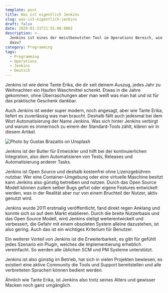 ```yaml
---
template: post
title: Was ist eigentlich Jenkins
slug: was-ist-eigentlich-jenkins
draft: false
date: 2020-01-31T21:55:00.000Z
description: >-
  Jenkins ist eines der meistbenutzten Tool im Operations Bereich, wie kam es
  dazu?
category: Programming
tags:
  - Programming
  - Operations
  - Jenkins
  - Deutsch
---
```

Jenkins ist wie deine Tante Erika, die dir seit deinem Auszug, jedes Jahr zu Weihnachten ein Haufen Waschmittel schenkt. Etwas in die Jahre gekommen, ohne Überraschungen aber man weiß was man hat und ist für das praktische Geschenk dankbar.

Auch Jenkins ist weder super modern, noch angesagt, aber wie Tante Erika, liefert es zuverlässig was man braucht. Deshalb fällt auch jedesmal bei dem Wort Automatisierung der Name Jenkins. Was sich hinter Jenkins verbirgt und warum es immernoch zu einem der Standard-Tools zählt, klären wir in diesem Artikel.

![Photo by Gustas Brazaitis on Unsplash](/media/gustas-brazaitis-xNKy-Cu20d4-unsplash.jpg "Photo by Gustas Brazaitis on Unsplash")

Jenkins ist der Butler für Entwickler und hilft bei der kontinuierlichen Integration, also dem Automatisieren von Tests, Releases und Automatisierung anderer Tasks.

Jenkins ist Open Source und deshalb kostenfrei ohne Lizenzgebühren nutzbar. Wer eine Container-Umgebung oder eine virtuelle Maschine besitzt kann Jenkins also günstig betreiben und nutzen. Durch das Open Source Modell können zudem selber Bugs gefixt oder eigene Features entwickelt werden, was in der Realität aber nur von einem Bruchteil der Nutzer, aktiv genutzt wird.

Jenkins wurde 2011 erstmalig veröffentlicht, fand direkt regen Anklang und konnte sich so auf dem Markt etablieren. Durch die breite Nutzerbasis und das Open Source Modell, wird Jenkins stetigt weiterentwickelt und verbessert, die Gefahr mit einem obsoleten System alleine dazustehen, ist also gering. Auch das ist ein wichtiges Kriterium für Benutzer.

Ein weiterer Vorteil von Jenkins ist die Erweiterbarkeit, es gibt für gefühlt jedes Szenario ein Plugin, welches die Implementierung erheblich vereinfacht. So werden alle üblichen SCM und PM Systeme unterstützt.

Jenkins ist also günstig im Betrieb, hat sich in vielen Projekten bewiesen, es existiert eine aktive Community die Tools und Support bereitstellen und alle verbreiteten Sprachen können bedient werden.

Ähnlich wie Tante Erika, ist Jenkins also trotz seines Alters und gewisser Macken noch ganz umgänglich.
